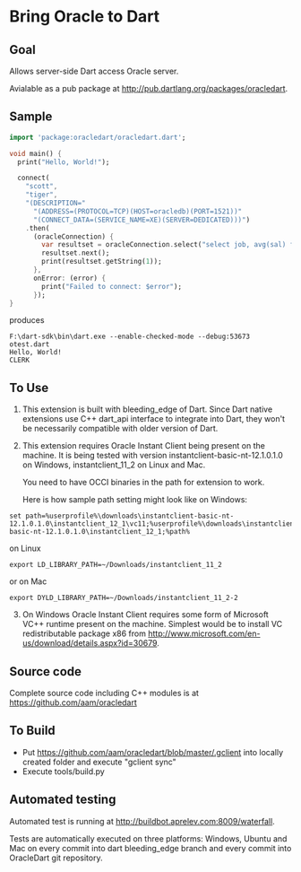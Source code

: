 Bring Oracle to Dart
===

Goal
---
Allows server-side Dart access Oracle server.

Avialable as a pub package at http://pub.dartlang.org/packages/oracledart.

Sample
---
```dart
import 'package:oracledart/oracledart.dart';

void main() {
  print("Hello, World!");

  connect(
    "scott",
    "tiger",
    "(DESCRIPTION="
      "(ADDRESS=(PROTOCOL=TCP)(HOST=oracledb)(PORT=1521))"
      "(CONNECT_DATA=(SERVICE_NAME=XE)(SERVER=DEDICATED)))")
    .then(
      (oracleConnection) {
        var resultset = oracleConnection.select("select job, avg(sal) from emp group by job");
        resultset.next();
        print(resultset.getString(1));
      },
      onError: (error) {
        print("Failed to connect: $error");
      });
}
```

produces

```shell
F:\dart-sdk\bin\dart.exe --enable-checked-mode --debug:53673 otest.dart
Hello, World!
CLERK
```

To Use
---

1. This extension is built with bleeding_edge of Dart. 
   Since Dart native extensions use C++ dart_api interface to integrate into Dart, they won't be necessarily compatible with older version of Dart.

2. This extension requires Oracle Instant Client being present on the machine.
   It is being tested with version instantclient-basic-nt-12.1.0.1.0 on Windows, instantclient_11_2 on Linux and Mac.
   
   You need to have OCCI binaries in the path for extension to work.

   Here is how sample path setting might look like on Windows:
 ```shell
 set path=%userprofile%\downloads\instantclient-basic-nt-12.1.0.1.0\instantclient_12_1\vc11;%userprofile%\downloads\instantclient-basic-nt-12.1.0.1.0\instantclient_12_1;%path%
 ```
   on Linux
 ```shell
 export LD_LIBRARY_PATH=~/Downloads/instantclient_11_2
 ```
   or on Mac
 ```shell
 export DYLD_LIBRARY_PATH=~/Downloads/instantclient_11_2-2
 ```

3. On Windows Oracle Instant Client requires some form of Microsoft VC++ runtime present on the machine. Simplest would be to install VC redistributable package x86 from http://www.microsoft.com/en-us/download/details.aspx?id=30679.

Source code
---

Complete source code including C++ modules is at https://github.com/aam/oracledart

To Build
---

- Put https://github.com/aam/oracledart/blob/master/.gclient into locally created folder and execute "gclient sync"
- Execute tools/build.py

Automated testing
---

Automated test is running at http://buildbot.aprelev.com:8009/waterfall.

Tests are automatically executed on three platforms: Windows, Ubuntu and Mac on every commit into dart bleeding_edge branch and every commit into OracleDart git repository.
